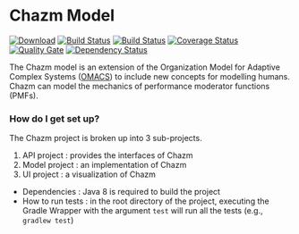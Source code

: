 # Chazm Model

[![Download][bt-img]][bt-lnk]
[![Build Status][bs1-img]][bs1-lnk]
[![Build Status][bs2-img]][bs2-lnk]
[![Coverage Status][cs-img]][cs-lnk]
[![Quality Gate][qg-img]][qg-lnk]
[![Dependency Status][ds-img]][ds-lnk]

The Chazm model is an extension of the Organization Model for Adaptive Complex Systems ([OMACS](http://macr.cs.ksu.edu/projects/omacs.html)) to include new concepts for modelling humans.
Chazm can model the mechanics of performance moderator functions (PMFs).

### How do I get set up? ###

The Chazm project is broken up into 3 sub-projects.

1. API project
: provides the interfaces of Chazm
2. Model project
: an implementation of Chazm
3. UI project
: a visualization of Chazm

* Dependencies
: Java 8 is required to build the project
* How to run tests
: in the root directory of the project, executing the Gradle Wrapper with the argument `test` will run all the tests (e.g., `gradlew test`)


[bt-img]: https://api.bintray.com/packages/runtimemodels/maven/chazm/images/download.svg
[bt-lnk]: https://bintray.com/runtimemodels/maven/chazm/_latestVersion
[bs1-img]: https://travis-ci.org/RuntimeModels/chazm.svg?branch=master
[bs1-lnk]: https://travis-ci.org/RuntimeModels/chazm
[bs2-img]: https://ci.appveyor.com/api/projects/status/uvme2qd0jlr7y23d?svg=true
[bs2-lnk]: https://ci.appveyor.com/project/RuntimeModels/chazm
[cs-img]: https://coveralls.io/repos/RuntimeModels/chazm/badge.svg?branch=master&service=github
[cs-lnk]: https://coveralls.io/github/RuntimeModels/chazm?branch=master
[qg-img]: https://sonarqube.com/api/badges/gate?key=chazm
[qg-lnk]: https://sonarqube.com/dashboard/index/chazm
[ds-img]: https://www.versioneye.com/user/projects/58437f341f3a6d020e15729f/badge.svg?style=flat-square
[ds-lnk]: https://www.versioneye.com/user/projects/58437f341f3a6d020e15729f
